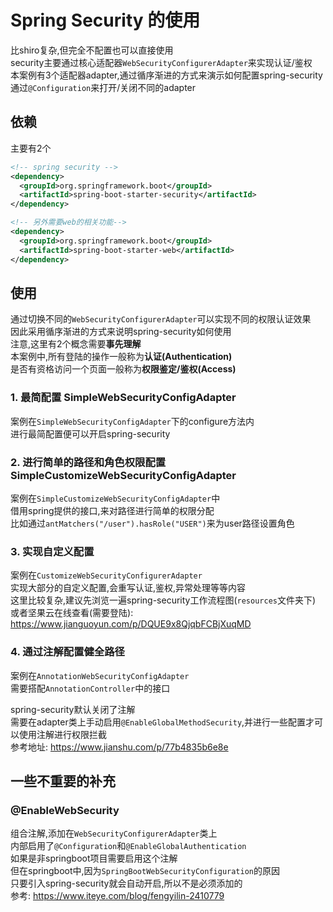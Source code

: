 # Spring Security 的使用

比shiro复杂,但完全不配置也可以直接使用  
security主要通过核心适配器`WebSecurityConfigurerAdapter`来实现认证/鉴权  
本案例有3个适配器adapter,通过循序渐进的方式来演示如何配置spring-security  
通过`@Configuration`来打开/关闭不同的adapter  

## 依赖

主要有2个

```xml
<!-- spring security -->
<dependency>
  <groupId>org.springframework.boot</groupId>
  <artifactId>spring-boot-starter-security</artifactId>
</dependency>

<!-- 另外需要web的相关功能-->
<dependency>
  <groupId>org.springframework.boot</groupId>
  <artifactId>spring-boot-starter-web</artifactId>
</dependency>
```

## 使用

通过切换不同的`WebSecurityConfigurerAdapter`可以实现不同的权限认证效果  
因此采用循序渐进的方式来说明spring-security如何使用  
注意,这里有2个概念需要**事先理解**  
本案例中,所有登陆的操作一般称为**认证(Authentication)**  
是否有资格访问一个页面一般称为**权限鉴定/鉴权(Access)**

### 1. 最简配置 SimpleWebSecurityConfigAdapter

案例在`SimpleWebSecurityConfigAdapter`下的configure方法内  
进行最简配置便可以开启spring-security

### 2. 进行简单的路径和角色权限配置 SimpleCustomizeWebSecurityConfigAdapter

案例在`SimpleCustomizeWebSecurityConfigAdapter`中  
借用spring提供的接口,来对路径进行简单的权限分配  
比如通过`antMatchers("/user").hasRole("USER")`来为user路径设置角色

### 3. 实现自定义配置

案例在`CustomizeWebSecurityConfigurerAdapter`  
实现大部分的自定义配置,会重写认证,鉴权,异常处理等等内容  
这里比较复杂,建议先浏览一遍spring-security工作流程图(`resources`文件夹下)  
或者坚果云在线查看(需要登陆): https://www.jianguoyun.com/p/DQUE9x8QjqbFCBjXuqMD

### 4. 通过注解配置健全路径

案例在`AnnotationWebSecurityConfigAdapter`  
需要搭配`AnnotationController`中的接口  

spring-security默认关闭了注解  
需要在adapter类上手动启用`@EnableGlobalMethodSecurity`,并进行一些配置才可以使用注解进行权限拦截  
参考地址: https://www.jianshu.com/p/77b4835b6e8e

## 一些不重要的补充

### @EnableWebSecurity

组合注解,添加在`WebSecurityConfigurerAdapter`类上  
内部启用了`@Configuration`和`@EnableGlobalAuthentication`  
如果是非springboot项目需要启用这个注解  
但在springboot中,因为`SpringBootWebSecurityConfiguration`的原因  
只要引入spring-security就会自动开启,所以不是必须添加的  
参考: https://www.iteye.com/blog/fengyilin-2410779

